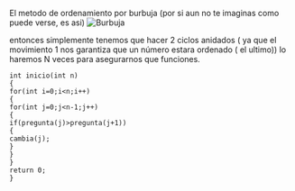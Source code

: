 El metodo de ordenamiento por burbuja (por si aun no te imaginas como puede verse, es asi)
![Burbuja](burbuja.gif)

entonces simplemente tenemos que hacer 2 ciclos anidados ( ya que el movimiento 1 nos garantiza que un número estara ordenado ( el ultimo)) lo haremos N veces
para asegurarnos que funciones.

    int inicio(int n)
    {
    for(int i=0;i<n;i++)
    {
    for(int j=0;j<n-1;j++)
    {
    if(pregunta(j)>pregunta(j+1))
    {
    cambia(j);
    }
    }
    }
    return 0;
    }
